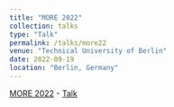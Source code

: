```yaml
---
title: "MORE 2022"
collection: talks
type: "Talk"
permalink: /talks/more22
venue: "Technical University of Berlin"
date: 2022-09-19
location: "Berlin, Germany"
---
```


[MORE 2022](https://more.sciencesconf.org)    -   [Talk]()